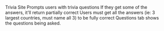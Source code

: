 Trivia Site 
Prompts users with trivia questions
If they get some of the answers, it'll return partially correct
Users must get all the answers (ie: 3 largest countries, must name all 3) to be fully correct
Questions tab shows the questions being asked.